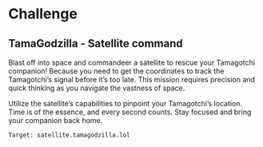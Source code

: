 # Challenge

## TamaGodzilla - Satellite command

Blast off into space and commandeer a satellite to rescue your Tamagotchi companion! Because you need to get the coordinates to track the Tamagotchi’s signal before it’s too late. This mission requires precision and quick thinking as you navigate the vastness of space.


Utilize the satellite’s capabilities to pinpoint your Tamagotchi’s location. Time is of the essence, and every second counts. Stay focused and bring your companion back home.

```
Target: satellite.tamagodzilla.lol
```

